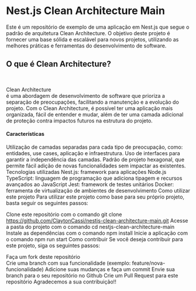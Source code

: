 <b><H1>Nest.js Clean Architecture Main</H1></b> 

Este é um repositório de exemplo de uma aplicação em Nest.js que segue o padrão de arquitetura Clean Architecture. O objetivo deste projeto é fornecer uma base sólida e escalável para novos projetos, utilizando as melhores práticas e ferramentas do desenvolvimento de software.

<h2>O que é Clean Architecture? </h2> </br>

Clean Architecture </br> é uma abordagem de desenvolvimento de software que prioriza a separação de preocupações, facilitando a manutenção e a evolução do projeto. Com o Clean Architecture, é possível ter uma aplicação mais organizada, fácil de entender e mudar, além de ter uma camada adicional de proteção contra impactos futuros na estrutura do projeto.

#### Características ####
Utilização de camadas separadas para cada tipo de preocupação, como: entidades, use cases, aplicação e infraestrutura.
Uso de interfaces para garantir a independência das camadas.
Padrão de projeto hexagonal, que permite fácil adição de novas funcionalidades sem impactar as existentes.
Tecnologias utilizadas
Nest.js: framework para aplicações Node.js
TypeScript: linguagem de programação que adiciona tipagem e recursos avançados ao JavaScript
Jest: framework de testes unitários
Docker: ferramenta de virtualização de ambientes de desenvolvimento
Como utilizar este projeto
Para utilizar este projeto como base para seu próprio projeto, basta seguir os seguintes passos:

Clone este repositório com o comando git clone https://github.com/ClaytonCassi/nestjs-clean-architecture-main.git
Acesse a pasta do projeto com o comando cd nestjs-clean-architecture-main
Instale as dependências com o comando npm install
Inicie a aplicação com o comando npm run start
Como contribuir
Se você deseja contribuir para este projeto, siga os seguintes passos:

Faça um fork deste repositório </br>
Crie uma branch com sua funcionalidade (exemplo: feature/nova-funcionalidade)
Adicione suas mudanças e faça um commit
Envie sua branch para o seu repositório no Github
Crie um Pull Request para este repositório
Agradecemos a sua contribuição!!
